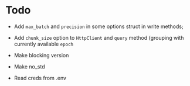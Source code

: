 Todo
====

+ Add `max_batch` and `precision` in some options struct in write methods;
+ Add `chunk_size` option to `HttpClient` and `query` method (grouping with currently available `epoch`

+ Make blocking version
+ Make no_std
+ Read creds from .env